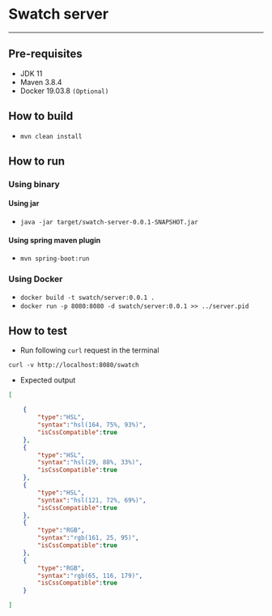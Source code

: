 # Swatch server

---

## Pre-requisites
* JDK 11
* Maven 3.8.4
* Docker 19.03.8 `(Optional)`

## How to build

* `mvn clean install`

## How to run

### Using binary

#### Using jar

* `java -jar target/swatch-server-0.0.1-SNAPSHOT.jar`

#### Using spring maven plugin

* `mvn spring-boot:run`

### Using Docker

* `docker build -t swatch/server:0.0.1 .`
* `docker run -p 8080:8080 -d swatch/server:0.0.1 >> ../server.pid`

## How to test

* Run following `curl` request in the terminal

`curl -v http://localhost:8080/swatch`

* Expected output

```json
[

    {
        "type":"HSL",
        "syntax":"hsl(164, 75%, 93%)",
        "isCssCompatible":true
    },
    {
        "type":"HSL",
        "syntax":"hsl(29, 88%, 33%)",
        "isCssCompatible":true
    },
    {
        "type":"HSL",
        "syntax":"hsl(121, 72%, 69%)",
        "isCssCompatible":true
    },
    {
        "type":"RGB",
        "syntax":"rgb(161, 25, 95)",
        "isCssCompatible":true
    },
    {
        "type":"RGB",
        "syntax":"rgb(65, 116, 179)",
        "isCssCompatible":true
    }

]
```